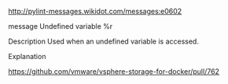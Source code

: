 
http://pylint-messages.wikidot.com/messages:e0602

message
    Undefined variable %r


Description
    Used when an undefined variable is accessed.


Explanation
   


https://github.com/vmware/vsphere-storage-for-docker/pull/762


